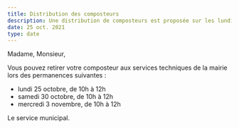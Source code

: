 ```yaml
---
title: Distribution des composteurs
description: Une distribution de composteurs est proposée sur les lundis, mercredis et samedis de la première semaine des vacances de la toussaint.
date: 25 oct. 2021
type: date
---
```


Madame, Monsieur,

Vous pouvez retirer votre composteur aux services techniques de la mairie lors des permanences suivantes : 

* lundi 25 octobre, de 10h à 12h
* samedi 30 octobre, de 10h à 12h
* mercredi 3 novembre, de 10h à 12h

Le service municipal.
